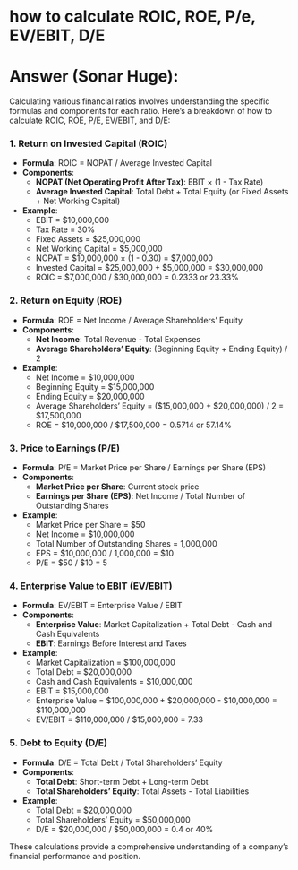 # how to calculate ROIC, ROE, P/e, EV/EBIT, D/E  
  
# Answer (Sonar Huge):  
Calculating various financial ratios involves understanding the specific formulas and components for each ratio. Here’s a breakdown of how to calculate ROIC, ROE, P/E, EV/EBIT, and D/E:

### 1. **Return on Invested Capital (ROIC)**

- **Formula**: ROIC = NOPAT / Average Invested Capital
- **Components**:
  - **NOPAT (Net Operating Profit After Tax)**: EBIT × (1 - Tax Rate)
  - **Average Invested Capital**: Total Debt + Total Equity (or Fixed Assets + Net Working Capital)
- **Example**:
  - EBIT = $10,000,000
  - Tax Rate = 30%
  - Fixed Assets = $25,000,000
  - Net Working Capital = $5,000,000
  - NOPAT = $10,000,000 × (1 - 0.30) = $7,000,000
  - Invested Capital = $25,000,000 + $5,000,000 = $30,000,000
  - ROIC = $7,000,000 / $30,000,000 = 0.2333 or 23.33%

### 2. **Return on Equity (ROE)**

- **Formula**: ROE = Net Income / Average Shareholders’ Equity
- **Components**:
  - **Net Income**: Total Revenue - Total Expenses
  - **Average Shareholders’ Equity**: (Beginning Equity + Ending Equity) / 2
- **Example**:
  - Net Income = $10,000,000
  - Beginning Equity = $15,000,000
  - Ending Equity = $20,000,000
  - Average Shareholders’ Equity = ($15,000,000 + $20,000,000) / 2 = $17,500,000
  - ROE = $10,000,000 / $17,500,000 = 0.5714 or 57.14%

### 3. **Price to Earnings (P/E)**

- **Formula**: P/E = Market Price per Share / Earnings per Share (EPS)
- **Components**:
  - **Market Price per Share**: Current stock price
  - **Earnings per Share (EPS)**: Net Income / Total Number of Outstanding Shares
- **Example**:
  - Market Price per Share = $50
  - Net Income = $10,000,000
  - Total Number of Outstanding Shares = 1,000,000
  - EPS = $10,000,000 / 1,000,000 = $10
  - P/E = $50 / $10 = 5

### 4. **Enterprise Value to EBIT (EV/EBIT)**

- **Formula**: EV/EBIT = Enterprise Value / EBIT
- **Components**:
  - **Enterprise Value**: Market Capitalization + Total Debt - Cash and Cash Equivalents
  - **EBIT**: Earnings Before Interest and Taxes
- **Example**:
  - Market Capitalization = $100,000,000
  - Total Debt = $20,000,000
  - Cash and Cash Equivalents = $10,000,000
  - EBIT = $15,000,000
  - Enterprise Value = $100,000,000 + $20,000,000 - $10,000,000 = $110,000,000
  - EV/EBIT = $110,000,000 / $15,000,000 = 7.33

### 5. **Debt to Equity (D/E)**

- **Formula**: D/E = Total Debt / Total Shareholders’ Equity
- **Components**:
  - **Total Debt**: Short-term Debt + Long-term Debt
  - **Total Shareholders’ Equity**: Total Assets - Total Liabilities
- **Example**:
  - Total Debt = $20,000,000
  - Total Shareholders’ Equity = $50,000,000
  - D/E = $20,000,000 / $50,000,000 = 0.4 or 40%

These calculations provide a comprehensive understanding of a company’s financial performance and position.

